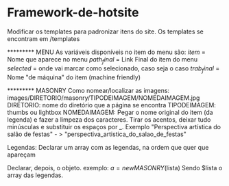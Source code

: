 # Framework-de-hotsite

Modificar os templates para padronizar itens do site. Os templates se encontram em /templates

********* MENU
As variáveis disponíveis no item do menu são:
$item$ = Nome que aparece no menu
$path_final$ = Link Final do item do menu
$selected$ = onde vai marcar como selecionado, caso seja o caso
$trab_final$ = Nome "de máquina" do item (machine friendly)

********* MASONRY
Como nomear/localizar as imagens:
images/DIRETORIO/masonry/TIPODEIMAGEM/NOMEDAIMAGEM.jpg
DIRETORIO: nome do diretório que a página se encontra
TIPODEIMAGEM: thumbs ou lightbox
NOMEDAIMAGEM: Pegar o nome original do item (da legenda) e fazer a limpeza dos caracteres. Tirar os acentos, deixar tudo minúsculas e substituir os espaços por _. Exemplo "Perspectiva artística do salão de festas" - > "perspectiva_artistica_do_salao_de_festas"

Legendas: Declarar um array com as legendas, na ordem que quer que apareçam

Declarar, depois, o objeto. exemplo:
$a = new MASONRY($lista)
Sendo $lista o array das legendas.

